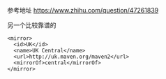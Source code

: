 参考地址
https://www.zhihu.com/question/47261839

另一个比较靠谱的
```
<mirror> 
  <id>UK</id>
  <name>UK Central</name> 
  <url>http://uk.maven.org/maven2</url>
  <mirrorOf>central</mirrorOf>
</mirror>
```
